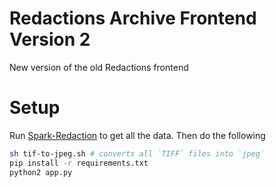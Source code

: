# Redactions Archive Frontend Version 2
New version of the old Redactions frontend

# Setup
Run [Spark-Redaction](https://github.com/declassengine/redactions/tree/spark-analysis) to get all the data. Then do the following


```bash
sh tif-to-jpeg.sh # converts all `TIFF` files into `jpeg`
pip install -r requirements.txt
python2 app.py
```
